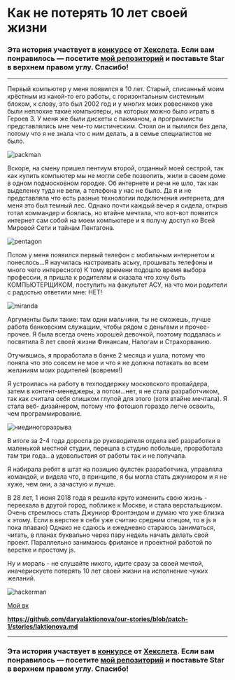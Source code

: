 # Как не потерять 10 лет своей жизни

### Эта история участвует в [конкурсе](http://mystory.hexlet.io/) от [Хекслета](https://ru.hexlet.io/). Если вам понравилось — посетите [мой репозиторий](https://github.com/daryalaktionova/our-stories/blob/patch-1/stories/laktionova.md) и поставьте Star в верхнем правом углу. Спасибо!

---

Первый компьютер у меня появился в 10 лет. Старый, списанный моим крёстным из какой-то его работы, с горизонтальным системным блоком, к слову, это был 2002 год и у многих моих ровесников уже были неплохие такие компьютеры, на которых можно было играть в Героев 3. У меня же были дискеты с пакманом, а программисты представлялись мне чем-то мистическим. Стоял он и пылился без дела, потому что я не знала что с ним делать, а в семье специалистов не было. 

 ![packman](http://24.media.tumblr.com/92b7b66163e2073332f0d7645682679f/tumblr_mrfe5rBz1Q1rsoiqwo1_500.gif)

Вскоре, на смену пришел пентиум второй, отданный моей сестрой, так как купить компьютер мы не могли себе позволить, жили в своем доме в одном подмосковном городке. Об интернете и речи не шло, так как выделенку туда не вели, а телефона у нас не было. Да я и не представляла что есть разные технологии подключения интернета, для меня это был темный лес. Однако почти каждый вечер я сидела, открыв тотал коммандер и боялась, но втайне мечтала, что вот-вот появится интернет сам собой на моем компьютере и я получу доступ ко Всей Мировой Сети и тайнам Пентагона.


![pentagon](https://img.gazeta.ru/files3/412/11497412/pentagon-80394_1920-pic905-895x505-78057.jpg)

Потом у меня появился первый телефон с мобильным интернетом и понеслось...Я научилась настраивать аську, прошивать телефоны и много чего интересного) К тому времени подошло время выбора профессии, я пришла к родителям и сказала что хочу быть КОМПЬЮТЕРЩИКОМ, поступить на факультет АСУ, на что мои родители с радостью ответили мне: НЕТ!

![miranda](http://allprogs.com/uploads/posts/2014-02/1392115968_1299087594_1bkdgz.jpeg)

Аргументы были такие: там одни мальчики, ты не сможешь, лучше работа банковским служащим, чтобы рядом с деньгами и прочее-прочее. Я была всегда очень хорошей девочкой, поэтому поддалась и посвятила 8 лет своей жизни Финансам, Налогам и Страхорванию.

Отучившись, я проработала в банке 2 месяца и ушла, потому что поняла что это совсем не мое и что я не должна потакать во всем желаниям моих родителей (вовремя!)

Я устроилась на работу в техподдержку московского провайдера, затем в контент-менеджеры, а потом...нет, я не стала разработчиком, так как считала себя слишком глупой для этого (хотя втайне мечтала). Я стала веб- дизайнером, потому что фотошоп гораздо легче освоить, чем программирование.

![ниединогоразрыва](https://i.ytimg.com/vi/Yhrrd55kU0k/maxresdefault.jpg)

В итоге за 2-4 года доросла до руководителя отдела веб разработки в маленькой местной студии, перешла в студию побольше, проработала там три года...а удовольствия от работы так и не получала.

Я набирала ребят  в штат на позицию фулстек разработчика, управляла командой, и видела что, в принципе, я бы могла стать джуниором и я не хуже, чем они, а зачастую и лучше.

В 28 лет, 1 июня 2018 года я решила круто изменить свою жизнь - переехала в другой город, поближе к Москве, и стала верстальщиком. Очень стремлюсь стать Джуниор Фронтэндом и думаю что уже близка к этому. Если в верстке я себя уже считаю средним спецом, то в js я пока плаваю) Однако не сдаюсь и ежедневно стараюсь заниматься, читать, в планах буквально через пару недель начать делать свой проект. Параллельно занимаюсь фрилансе и проектной работой по верстке и простому js.

Ну и мораль - не слушайте никого, идите сразу за своей мечтой, иначерискуете потерять 10 лет своей жизни на исполнение чужих желаний. 

![hackerman](https://www.meme-arsenal.com/memes/58458347fd916f9d856ccbdd09c09a2d.jpg)


[Мой вк](https://vk.com/laktionovadarya)

**https://github.com/daryalaktionova/our-stories/blob/patch-1/stories/laktionova.md**

---

### Эта история участвует в [конкурсе](http://mystory.hexlet.io/) от [Хекслета](https://ru.hexlet.io/). Если вам понравилось — посетите [мой репозиторий](https://github.com/daryalaktionova/our-stories/blob/patch-1/stories/laktionova.md) и поставьте Star в верхнем правом углу. Спасибо!
